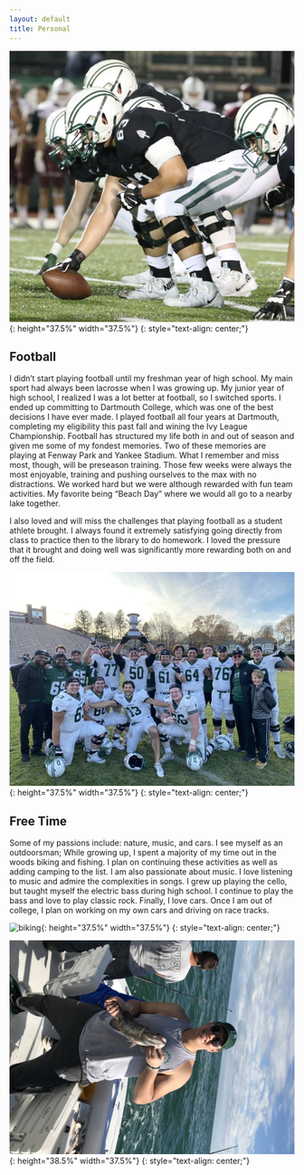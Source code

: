 ```yaml
---
layout: default
title: Personal
---
```


![colgate](/assets/img/colgate.jpg){:  height="37.5%" width="37.5%"}
{: style="text-align: center;"}

## Football
I didn’t start playing football until my freshman year of high school. My main sport had always been lacrosse when I was growing up. My junior year of high school, I realized I was a lot better at football, so I switched sports. I ended up committing to Dartmouth College, which was one of the best decisions I have ever made. I played football all four years at Dartmouth, completing my eligibility this past fall and wining the Ivy League Championship. Football has structured my life both in and out of season and given me some of my fondest memories. Two of these memories are playing at Fenway Park and Yankee Stadium. What I remember and miss most, though, will be preseason training. Those few weeks were always the most enjoyable, training and pushing ourselves to the max with no distractions. We worked hard but we were although rewarded with fun team activities. My favorite being “Beach Day” where we would all go to a nearby lake together. 

I also loved and will miss the challenges that playing football as a student athlete brought. I always found it extremely satisfying going directly from class to practice then to the library to do homework. I loved the pressure that it brought and doing well was significantly more rewarding both on and off the field. 


![championship](/assets/img/championship.JPG){:  height="37.5%" width="37.5%"}
{: style="text-align: center;"}

## Free Time
Some of my passions include: nature, music, and cars. I see myself as an outdoorsman; While growing up, I spent a majority of my time out in the woods biking and fishing. I plan on continuing these activities as well as adding camping to the list. I am also passionate about music. I love listening to music and admire the complexities in songs. I grew up playing the cello, but taught myself the electric bass during high school. I continue to play the bass and love to play classic rock. Finally, I love cars. Once I am out of college, I plan on working on my own cars and driving on race tracks. 

![biking](/assets/img/biking.png){:  height="37.5%" width="37.5%"}
{: style="text-align: center;"}


![fishiing](/assets/img/fishing_rotated.JPG){:  height="38.5%" width="37.5%"}
{: style="text-align: center;"}
